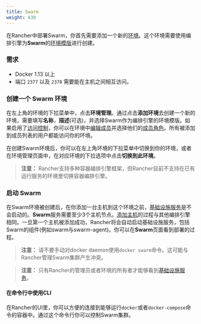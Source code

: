 ```yaml
---
title: Swarm 
weight: 430
---
```



在Rancher中部署Swarm，你首先需要添加一个新的[环境](/docs/rancher/v1.x/cn/configuration/environments/)。这个环境需要使用编排引擎为**Swarm**的[环境模版](/docs/rancher/v1.x/cn/configuration/environments/#什么是环境模版)进行创建。

### 需求
* Docker 1.13 以上
* 端口 `2377` 以及 `2378` 需要能在主机之间相互访问。

### 创建一个 Swarm 环境

在左上角的环境的下拉菜单中，点击**环境管理**。通过点击**添加环境**去创建一个新的环境，需要填写**名称**，**描述**(可选)，并选择Swarm作为编排引擎的环境模版。如果启用了[访问控制](/docs/rancher/v1.x/cn/configuration/access-control/)，你可以在环境中[编辑成员](/docs/rancher/v1.x/cn/configuration/environments/#成员编辑)并选择他们的[成员角色](/docs/rancher/v1.x/cn/configuration/environments/#成员角色)。所有被添加到成员列表的用户都能访问你的环境。

在创建Swarm环境后，你可以在左上角环境的下拉菜单中切换到你的环境，或者在环境管理页面中，在对应环境的下拉选项中点击**切换到此环境**。

> **注意：** Rancher支持多种容器编排引擎框架，但Rancher目前不支持在已有运行服务的环境里切换容器编排引擎。

### 启动 Swarm

在Swarm环境被创建后，在你添加一台主机到这个环境之前，[基础设施服务](/docs/rancher/v1.x/cn/rancher-services/)是不会启动的。**Swarm**服务需要至少3个主机节点。[添加主机](/docs/rancher/v1.x/cn/infrastructure/hosts/)的过程与其他编排引擎相同。一旦第一个主机被添加成功，Rancher将会自动启动基础设施服务，包括Swarm的组件(例如swarm与swarm-agent)。你可以在**Swarm**页面看到部署的过程。

> **注意：** 请不要手动对docker daemon使用`docker swarm`命令。这可能与Rancher管理Swarm集群产生冲突。

> **注意：** 只有Rancher的管理员或者环境的所有者才能够看到[基础设施服务](/docs/rancher/v1.x/cn/rancher-services/)。

#### 在命令行中使用CLI

在Rancher的UI里，你可以方便的连接到能够运行`docker`或者`docker-compose`命令的容器中。通过这个命令行你可以控制Swarm集群。

